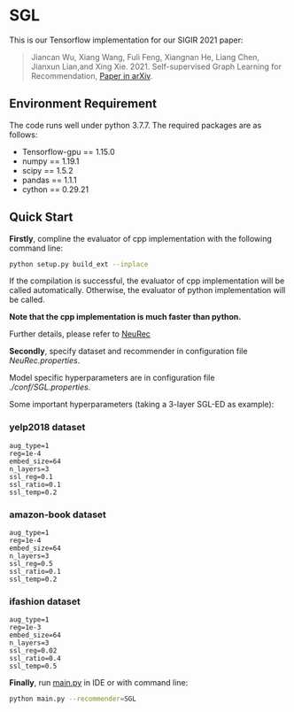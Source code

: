 # SGL
This is our Tensorflow implementation for our SIGIR 2021 paper:

>Jiancan Wu, Xiang Wang, Fuli Feng, Xiangnan He, Liang Chen, Jianxun Lian,and Xing Xie. 2021. Self-supervised Graph Learning for Recommendation, [Paper in arXiv](https://arxiv.org/abs/2010.10783).

## Environment Requirement

The code runs well under python 3.7.7. The required packages are as follows:

- Tensorflow-gpu == 1.15.0
- numpy == 1.19.1
- scipy == 1.5.2
- pandas == 1.1.1
- cython == 0.29.21

## Quick Start
**Firstly**, compline the evaluator of cpp implementation with the following command line:

```bash
python setup.py build_ext --inplace
```

If the compilation is successful, the evaluator of cpp implementation will be called automatically.
Otherwise, the evaluator of python implementation will be called.

**Note that the cpp implementation is much faster than python.**

Further details, please refer to [NeuRec](https://github.com/wubinzzu/NeuRec/)

**Secondly**, specify dataset and recommender in configuration file *NeuRec.properties*.

Model specific hyperparameters are in configuration file *./conf/SGL.properties*.

Some important hyperparameters (taking a 3-layer SGL-ED as example):

### yelp2018 dataset
```
aug_type=1
reg=1e-4
embed_size=64
n_layers=3
ssl_reg=0.1
ssl_ratio=0.1
ssl_temp=0.2
```

### amazon-book dataset
```
aug_type=1
reg=1e-4
embed_size=64
n_layers=3
ssl_reg=0.5
ssl_ratio=0.1
ssl_temp=0.2
```

### ifashion dataset
```
aug_type=1
reg=1e-3
embed_size=64
n_layers=3
ssl_reg=0.02
ssl_ratio=0.4
ssl_temp=0.5
```


**Finally**, run [main.py](./main.py) in IDE or with command line:

```bash
python main.py --recommender=SGL
```

